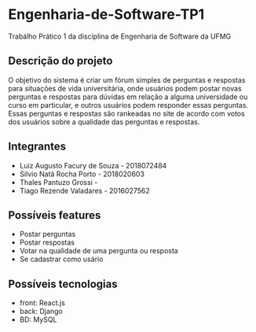 # Engenharia-de-Software-TP1
Trabálho Prático 1 da disciplina de Engenharia de Software da UFMG

## Descrição do projeto

O objetivo do sistema é criar um fórum simples de perguntas e respostas para situações de vida universitária, onde usuários podem postar novas perguntas e respostas para dúvidas em relação a alguma universidade ou curso em particular, e outros usuários podem responder essas perguntas. Essas perguntas e respostas são rankeadas no site de acordo com votos dos usuários sobre a qualidade das perguntas e respostas.

## Integrantes
 - Luiz Augusto Facury de Souza - 2018072484
 - Silvio Natã Rocha Porto - 2018020603
 - Thales Pantuzo Grossi - 
 - Tiago Rezende Valadares - 2016027562

## Possíveis features
 - Postar perguntas
 - Postar respostas
 - Votar na qualidade de uma pergunta ou resposta
 - Se cadastrar como usário

## Possíveis tecnologias
 - front: React.js
 - back: Django
 - BD: MySQL
